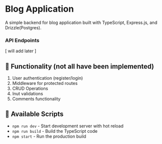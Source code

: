 # Blog Application

A simple backend for blog application built with TypeScript, Express.js, and Drizzle(Postgres).


### API Endpoints

[ will add later ]


## 🎯 Functionality (not all have been implemented)

1. User authentication (register/login)
2. Middleware for protected routes
3. CRUD Operations
4. Inut validations
5. Comments functionality

## 🔧 Available Scripts

- `npm run dev` - Start development server with hot reload
- `npm run build` - Build the TypeScript code
- `npm start` - Run the production build
